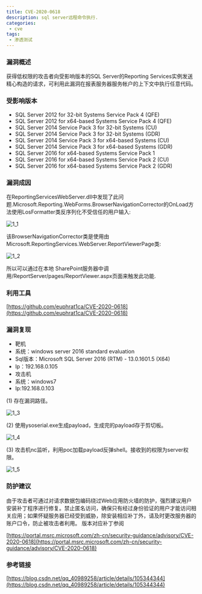 ```yaml
---
title: CVE-2020-0618
description: sql server远程命令执行.
categories:
 - cve
tags: 
 - 渗透测试
---
```


### 漏洞概述

获得低权限的攻击者向受影响版本的SQL Server的Reporting Services实例发送精心构造的请求，可利用此漏洞在报表服务器服务帐户的上下文中执行任意代码。

### 受影响版本

- SQL Server 2012 for 32-bit Systems Service Pack 4 (QFE)
- SQL Server 2012 for x64-based Systems Service Pack 4 (QFE)
- SQL Server 2014 Service Pack 3 for 32-bit Systems (CU)
- SQL Server 2014 Service Pack 3 for 32-bit Systems (GDR)
- SQL Server 2014 Service Pack 3 for x64-based Systems (CU)
- SQL Server 2014 Service Pack 3 for x64-based Systems (GDR)
- SQL Server 2016 for x64-based Systems Service Pack 1
- SQL Server 2016 for x64-based Systems Service Pack 2 (CU)
- SQL Server 2016 for x64-based Systems Service Pack 2 (GDR)

### 漏洞成因

在ReportingServicesWebServer.dll中发现了此问题.Microsoft.Reporting.WebForms.BrowserNavigationCorrector的OnLoad方法使用LosFormatter类反序列化不受信任的用户输入:

![1_1](https://yui77111.github.io/assets/images/article/cve/1_1.png)

该BrowserNavigationCorrector类是使用由Microsoft.ReportingServices.WebServer.ReportViewerPage类:

![1_2](https://yui77111.github.io/assets/images/article/cve/1_2.png)

所以可以通过在本地 SharePoint服务器中调用/ReportServer/pages/ReportViewer.aspx页面来触发此功能.

### 利用工具

[https://github.com/euphrat1ca/CVE-2020-0618](https://github.com/euphrat1ca/CVE-2020-0618)

### 漏洞复现

* 靶机
* 系统：windows server 2016 standard evaluation
* Sql版本：Microsoft SQL Server 2016 (RTM) - 13.0.1601.5 (X64)
* Ip：192.168.0.105
* 攻击机
* 系统：windows7
* Ip:192.168.0.103

(1) 存在漏洞路径。

![1_3](https://yui77111.github.io/assets/images/article/cve/1_3.png)

(2) 使用ysoserial.exe生成payload，生成完的payload存于剪切板。

![1_4](https://yui77111.github.io/assets/images/article/cve/1_4.png)

(3)	攻击机nc监听，利用poc加载payload反弹shell。接收到的权限为server权限。

![1_5](https://yui77111.github.io/assets/images/article/cve/1_5.png)

### 防护建议

由于攻击者可通过对请求数据包编码绕过Web应用防火墙的防护，强烈建议用户安装补丁程序进行修复。禁止匿名访问，确保只有经过身份验证的用户才能访问相关应用；如果怀疑服务器已经受到威胁，除安装相应补丁外，请及时更改服务器的账户口令，防止被攻击者利用。
版本对应补丁参阅

[https://portal.msrc.microsoft.com/zh-cn/security-guidance/advisory/CVE-2020-0618](https://portal.msrc.microsoft.com/zh-cn/security-guidance/advisory/CVE-2020-0618)

### 参考链接

[https://blog.csdn.net/qq_40989258/article/details/105344344](https://blog.csdn.net/qq_40989258/article/details/105344344)